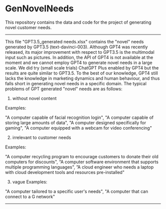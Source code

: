 # GenNovelNeeds
This repository contains the data and code for the project of generating novel customer needs.

-----------------------------------
This file "GPT3.5_generated needs.xlsx" contains the "novel" needs generated by GPT3.5 (text-davinci-003). Although GPT4 was recently released, its major improvement with respect to GPT3.5 is the multimodal input such as pictures. In addition, the API of GPT4 is not available at the moment and we cannot employ GPT4 to generate novel needs in a large scale. We did try (small scale trials) ChatGPT Plus enabled by GPT4 but the results are quite similar to GPT3.5. To the best of our knowledge, GPT4 still lacks the knowledge in marketing dynamics and human behaviour, and thus falls short in generating novel needs in a specific domain. The typical problems of GPT generated "novel" needs are as follows:

1. without novel content

Examples:

"A computer capable of facial recognition login",
"A computer capable of storing large amounts of data",
"A computer designed specifically for gaming",
"A computer equipped with a webcam for video conferencing"

2. irrelevant to customer needs

Examples:

"A computer recycling program to encourage customers to donate their old computers for discounts",
“A computer software environment that supports multiple programming languages",
”A cloud engineer who needs a laptop with cloud development tools and resources pre-installed"

3. vague
Examples:

"A computer tailored to a specific user's needs",
"A computer that can connect to a G network"



---------------------------------

